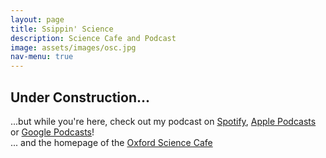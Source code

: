 ```yaml
---
layout: page
title: Ssippin' Science
description: Science Cafe and Podcast
image: assets/images/osc.jpg
nav-menu: true
---
```



<!-- Main -->
<div id="main" class="alt" display:inline-block>

<!-- One -->
<section id="one">
        <div class="inner">
<h2 id="content">Under Construction...</h2>
<p>...but while you're here, check out my podcast on <a href="https://open.spotify.com/show/3J0VNtgE6LNatgA6sJyNYW" target="_blank">Spotify</a>, <a href="https://podcasts.apple.com/us/podcast/ssippin-science/id1507082060" target="_blank">Apple Podcasts</a> or <a href="https://podcasts.google.com/?feed=aHR0cHM6Ly9hbmNob3IuZm0vcy8xYjk3Njg2Yy9wb2RjYXN0L3Jzcw%3D%3D" target="_blank">Google Podcasts</a>! 
<br>... and the homepage of the <a href="https://www.phy.olemiss.edu/oxfordsciencecafe/" target="_blank">Oxford Science Cafe</a></p>
<span class="image fit"><img src="{% link assets/images/scicafe.jpg %}" alt="" /></span>
</div>
